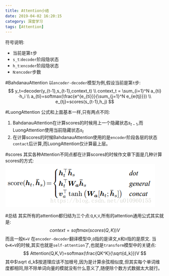 ```yaml
---
title: Attention小结
date: 2019-04-02 16:20:15
category: 深度学习
tags: [Attention]
---
```


符号说明:
* 当前是第`t`步
* `s_t`:`decoder`阶段隐状态
* `h_t`:`encoder`阶段隐状态
* `N`:`encoder`步数

#BahdanauAttention
以`encoder-decoder`模型为例,假设当前是第`t`步:
$$
y_t=decoder(y_{t-1},s_{t-1},context_t) \\
context_t = \sum_{i=1}^N a_{ti}·h_i \\
a_{ti}=softmax(\frac{e^{e_{ti}}}{\sum_{j=1}^N e_{e{tj}}}) \\
e_{tj}=scores(s_{t-1},h_j)
$$

#LuongAttention
公式和上面基本一样,只有两点不同:
1. BahdanauAttention在计算scores的时候用上一个隐藏状态$s_{t-1}$,而LuongAttention使用当前隐藏状态$s_t$
2. 在计算scores的时候BahdanauAttention使用的是`encoder`阶段各层的状态`contact`后计算,而LuongAttention仅计算最上层。

#scores
其实各种Attention不同点都在计算scores的时候作文章下面是几种计算scores的方式:
![](\img\attention.png)

#总结
其实所有的attention都归结为三个点:`Q`,`K`,`V`,所有的attention通用公式其实就是:
$$
context=softmax(scores(Q,K))V
$$
而且一般`K=V`
在`encoder-decoder`翻译模型中,`Q`指的是译文,`K`和`V`指的是原文.
当`Q=K=V`的时候,其实也就是`self-attention`了,也就是`transform`模型中的关键点:
$$
Attention(Q,K,V)=softmax(\frac{QK^K}{\sqrt{d_k}})V
$$
其中$\sqrt d_k$按道理应该不加根号,因为是计算余弦相似度,但其实每个单词维度都相同,除不除单词向量的模就没有什么意义了,随便除个数方式数据太大就行。